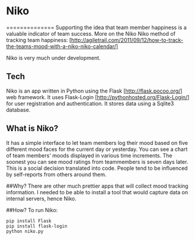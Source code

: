 # Niko
==============
Supporting the idea that team member happiness is a valuable indicator of team success. More on the Niko Niko method of tracking team happiness: [http://agiletrail.com/2011/09/12/how-to-track-the-teams-mood-with-a-niko-niko-calendar/]

Niko is very much under development.

## Tech
Niko is an app written in Python using the Flask [http://flask.pocoo.org/] web framework. It uses Flask-Login [http://pythonhosted.org/Flask-Login/] for user registration and authentication. It stores data using a Sqlite3 database.

## What is Niko?
It has a simple interface to let team members log their mood based on five different mood faces for the current day or yesterday. You can see a chart of team members' moods displayed in various time increments. The soonest you can see mood ratings from teammembers is seven days later. This is a social decision translated into code. People tend to be influenced by self-reports from others around them.

##Why?
There are other much prettier apps that will collect mood tracking information. I needed to be able to install a tool that would capture data on internal servers, hence Niko.

##How?
To run Niko:
```
pip install Flask
pip install flask-login
python niko.py
```
